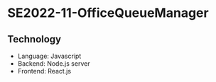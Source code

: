 # SE2022-11-OfficeQueueManager

## Technology
- Language: Javascript
- Backend: Node.js server
- Frontend: React.js